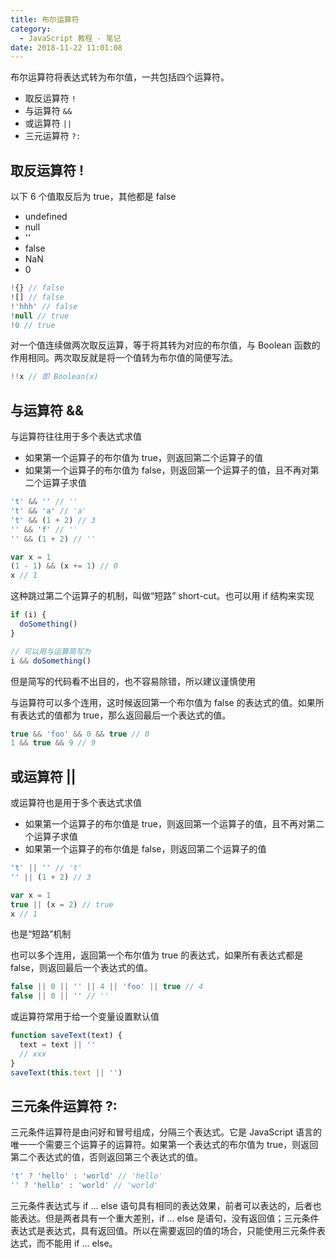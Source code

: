 ```yaml
---
title: 布尔运算符
category:
  - JavaScript 教程 - 笔记
date: 2018-11-22 11:01:08
---
```



布尔运算符将表达式转为布尔值，一共包括四个运算符。

- 取反运算符 `!`
- 与运算符 `&&`
- 或运算符 `||`
- 三元运算符 `?:`

## 取反运算符 !

以下 6 个值取反后为 true，其他都是 false

- undefined
- null
- ''
- false
- NaN
- 0

```js
!{} // false
![] // false
!'hhh' // false
!null // true
!0 // true
```

对一个值连续做两次取反运算，等于将其转为对应的布尔值，与 Boolean 函数的作用相同。两次取反就是将一个值转为布尔值的简便写法。

```js
!!x // 即 Boolean(x)
```

## 与运算符 &&

与运算符往往用于多个表达式求值

- 如果第一个运算子的布尔值为 true，则返回第二个运算子的值
- 如果第一个运算子的布尔值为 false，则返回第一个运算子的值，且不再对第二个运算子求值

```js
't' && '' // ''
't' && 'a' // 'a'
't' && (1 + 2) // 3
'' && 'f' // ''
'' && (1 + 2) // ''

var x = 1
(1 - 1) && (x += 1) // 0
x // 1
```

这种跳过第二个运算子的机制，叫做“短路” short-cut。也可以用 if 结构来实现

```js
if (i) {
  doSomething()
}

// 可以用与运算简写为
i && doSomething()
```

但是简写的代码看不出目的，也不容易除错，所以建议谨慎使用

与运算符可以多个连用，这时候返回第一个布尔值为 false 的表达式的值。如果所有表达式的值都为 true，那么返回最后一个表达式的值。

```js
true && 'foo' && 0 && true // 0
1 && true && 9 // 9
```

## 或运算符 ||

或运算符也是用于多个表达式求值

- 如果第一个运算子的布尔值是 true，则返回第一个运算子的值，且不再对第二个运算子求值
- 如果第一个运算子的布尔值是 false，则返回第二个运算子的值

```js
't' || '' // 't'
'' || (1 + 2) // 3

var x = 1
true || (x = 2) // true
x // 1
```

也是“短路”机制

也可以多个连用，返回第一个布尔值为 true 的表达式，如果所有表达式都是 false，则返回最后一个表达式的值。

```js
false || 0 || '' || 4 || 'foo' || true // 4
false || 0 || '' // ''
```

或运算符常用于给一个变量设置默认值

```js
function saveText(text) {
  text = text || ''
  // xxx
}
saveText(this.text || '')
```

## 三元条件运算符 ?:

三元条件运算符是由问好和冒号组成，分隔三个表达式。它是 JavaScript 语言的唯一一个需要三个运算子的运算符。如果第一个表达式的布尔值为 true，则返回第二个表达式的值，否则返回第三个表达式的值。

```js
't' ? 'hello' : 'world' // 'hello'
'' ? 'hello' : 'world' // 'world'
```

三元条件表达式与 if ... else 语句具有相同的表达效果，前者可以表达的，后者也能表达。但是两者具有一个重大差别，if ... else 是语句，没有返回值；三元条件表达式是表达式，具有返回值。所以在需要返回的值的场合，只能使用三元条件表达式，而不能用 if ... else。

